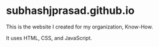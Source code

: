 # subhashjprasad.github.io

This is the website I created for my organization, Know-How.

It uses HTML, CSS, and JavaScript.
